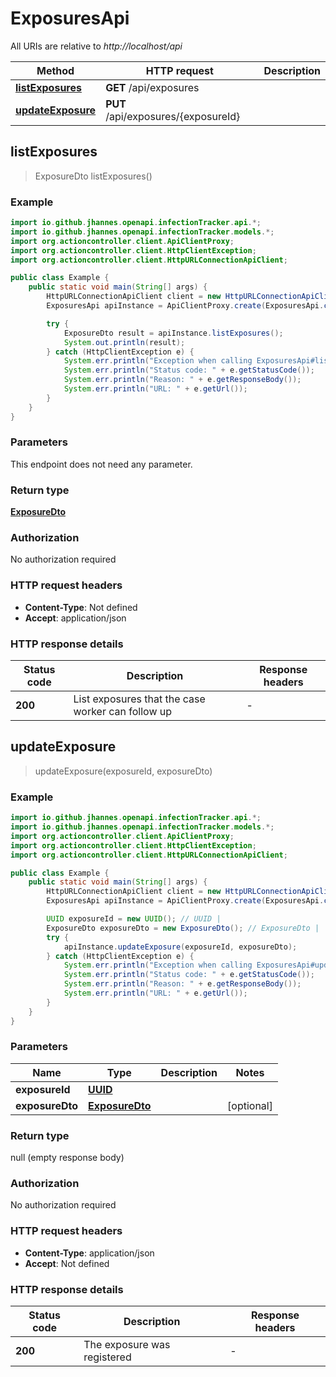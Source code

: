 # ExposuresApi

All URIs are relative to *http://localhost/api*

Method | HTTP request | Description
------------- | ------------- | -------------
[**listExposures**](ExposuresApi.md#listExposures) | **GET** /api/exposures | 
[**updateExposure**](ExposuresApi.md#updateExposure) | **PUT** /api/exposures/{exposureId} | 



## listExposures

> ExposureDto listExposures()



### Example

```java
import io.github.jhannes.openapi.infectionTracker.api.*;
import io.github.jhannes.openapi.infectionTracker.models.*;
import org.actioncontroller.client.ApiClientProxy;
import org.actioncontroller.client.HttpClientException;
import org.actioncontroller.client.HttpURLConnectionApiClient;

public class Example {
    public static void main(String[] args) {
        HttpURLConnectionApiClient client = new HttpURLConnectionApiClient("http://localhost/api");
        ExposuresApi apiInstance = ApiClientProxy.create(ExposuresApi.class, httpClient);

        try {
            ExposureDto result = apiInstance.listExposures();
            System.out.println(result);
        } catch (HttpClientException e) {
            System.err.println("Exception when calling ExposuresApi#listExposures");
            System.err.println("Status code: " + e.getStatusCode());
            System.err.println("Reason: " + e.getResponseBody());
            System.err.println("URL: " + e.getUrl());
        }
    }
}
```

### Parameters

This endpoint does not need any parameter.

### Return type

[**ExposureDto**](ExposureDto.md)

### Authorization

No authorization required

### HTTP request headers

- **Content-Type**: Not defined
- **Accept**: application/json

### HTTP response details
| Status code | Description | Response headers |
|-------------|-------------|------------------|
| **200** | List exposures that the case worker can follow up |  -  |


## updateExposure

> updateExposure(exposureId, exposureDto)



### Example

```java
import io.github.jhannes.openapi.infectionTracker.api.*;
import io.github.jhannes.openapi.infectionTracker.models.*;
import org.actioncontroller.client.ApiClientProxy;
import org.actioncontroller.client.HttpClientException;
import org.actioncontroller.client.HttpURLConnectionApiClient;

public class Example {
    public static void main(String[] args) {
        HttpURLConnectionApiClient client = new HttpURLConnectionApiClient("http://localhost/api");
        ExposuresApi apiInstance = ApiClientProxy.create(ExposuresApi.class, httpClient);

        UUID exposureId = new UUID(); // UUID | 
        ExposureDto exposureDto = new ExposureDto(); // ExposureDto | 
        try {
            apiInstance.updateExposure(exposureId, exposureDto);
        } catch (HttpClientException e) {
            System.err.println("Exception when calling ExposuresApi#updateExposure");
            System.err.println("Status code: " + e.getStatusCode());
            System.err.println("Reason: " + e.getResponseBody());
            System.err.println("URL: " + e.getUrl());
        }
    }
}
```

### Parameters


Name | Type | Description  | Notes
------------- | ------------- | ------------- | -------------
 **exposureId** | [**UUID**](.md)|  |
 **exposureDto** | [**ExposureDto**](ExposureDto.md)|  | [optional]

### Return type

null (empty response body)

### Authorization

No authorization required

### HTTP request headers

- **Content-Type**: application/json
- **Accept**: Not defined

### HTTP response details
| Status code | Description | Response headers |
|-------------|-------------|------------------|
| **200** | The exposure was registered |  -  |

